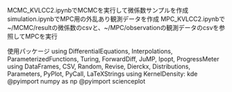 MCMC_KVLCC2.ipynbでMCMCを実行して微係数サンプルを作成
simulation.ipynbでMPC用の外乱あり観測データを作成
MPC_KVLCC2.ipynbで~/MCMC/resultの微係数のcsvと、~/MPC/observationの観測データのcsvを参照してMPCを実行

使用パッケージ
using DifferentialEquations, Interpolations, ParameterizedFunctions, Turing, ForwardDiff, JuMP, Ipopt, ProgressMeter
using DataFrames, CSV, Random, Revise, Dierckx, Distributions, Parameters, PyPlot, PyCall, LaTeXStrings
using KernelDensity: kde
@pyimport numpy as np
@pyimport scienceplot
